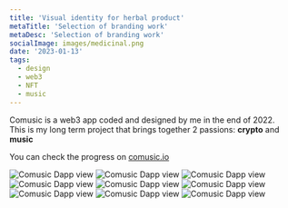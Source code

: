 ```yaml
---
title: 'Visual identity for herbal product' 
metaTitle: 'Selection of branding work'
metaDesc: 'Selection of branding work'
socialImage: images/medicinal.png
date: '2023-01-13'
tags:
  - design
  - web3
  - NFT
  - music
---
```


Comusic is a web3 app coded and designed by me in the end of 2022.  
This is my long term project that brings together 2 passions: **crypto** and **music**

You can check the progress on [comusic.io](http://www.comusic.io)

![Comusic Dapp view](/images/branding/medicinal/tela1.png)
![Comusic Dapp view](/images/branding/medicinal/carimbo.png)
![Comusic Dapp view](/images/branding/medicinal/cartao.jpg)
![Comusic Dapp view](/images/branding/medicinal/celular_post.jpg)
![Comusic Dapp view](/images/branding/medicinal/caixaPapelao.png)
![Comusic Dapp view](/images/branding/medicinal/embalagemPapel.jpg)
![Comusic Dapp view](/images/branding/medicinal/lata.png)
![Comusic Dapp view](/images/branding/medicinal/sacola.png)
![Comusic Dapp view](/images/branding/medicinal/insta_mockup.png)

